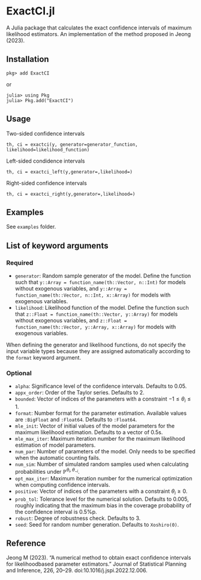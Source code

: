# ExactCI.jl

A Julia package that calculates the exact confidence intervals of maximum likelihood estimators. An implementation of the method proposed in Jeong (2023).

## Installation

```
pkg> add ExactCI
```
or
```
julia> using Pkg
julia> Pkg.add("ExactCI")
```

## Usage

Two-sided confidence intervals
```
th, ci = exactci(y, generator=generator_function, likelihood=likelihood_function)
```

Left-sided condidence intervals
```
th, ci = exactci_left(y,generator=,likelihood=)
```

Right-sided confidence intervals
```
th, ci = exactci_right(y,generator=,likelihood=)
```

## Examples

See `examples` folder.

## List of keyword arguments

### Required

- `generator`: Random sample generator of the model. Define the function such that `y::Array = function_name(th::Vector, n::Int)` for models without exogenous variables, and `y::Array = function_name(th::Vector, n::Int, x::Array)` for models with exogenous variables.
- `likelihood`: Likelihood function of the model. Define the function such that `z::Float = function_name(th::Vector, y::Array)` for models without exogenous variables, and `z::Float = function_name(th::Vector, y::Array, x::Array)` for models with exogenous variables.

When defining the generator and likelihood functions, do not specify the input variable types because they are assigned automatically according to the `format` keyword argument.

### Optional

- `alpha`: Significance level of the confidence intervals. Defaults to 0.05.
- `appx_order`: Order of the Taylor series. Defaults to 2.
- `bounded`: Vector of indices of the parameters with a constraint $-1\leq\theta_i\leq 1$.
- `format`: Number format for the parameter estimation. Available values are `:BigFloat` and `:Float64`. Defaults to `:Float64`.
- `mle_init`: Vector of initial values of the model parameters for the maximum likelihood estimation. Defaults to a vector of 0.5s.
- `mle_max_iter`: Maximum iteration number for the maximum likelihood estimation of model parameters.
- `num_par`: Number of parameters of the model. Only needs to be specified when the automatic counting fails.
- `num_sim`: Number of simulated random samples used when calculating probabilities under $\mathbb{P}^{\theta_i,\theta_{-i}}$.
- `opt_max_iter`: Maximum iteration number for the numerical optimization when computing confidence intervals.
- `positive`: Vector of indices of the parameters with a constraint $\theta_i\geq 0$.
- `prob_tol`: Tolerance level for the numerical solution. Defaults to 0.005, roughly indicating that the maximum bias in the coverage probability of the confidence interval is 0.5%p.
- `robust`: Degree of robustness check. Defaults to 3.
- `seed`: Seed for random number generation. Defaults to `Xoshiro(0)`.

## Reference

Jeong M (2023). “A numerical method to obtain exact confidence intervals for likelihoodbased parameter estimators.” Journal of Statistical Planning and Inference, 226, 20–29. doi:10.1016/j.jspi.2022.12.006.
